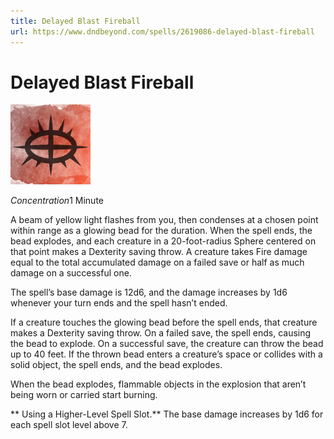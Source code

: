```yaml
---
title: Delayed Blast Fireball
url: https://www.dndbeyond.com/spells/2619086-delayed-blast-fireball
---
```


# Delayed Blast Fireball

![Delayed Blast Fireball](delayed-blast-fireball.png)

*Concentration*1 Minute

A beam of yellow light flashes from you, then condenses at a chosen point within range as a glowing bead for the duration. When the spell ends, the bead explodes, and each creature in a 20-foot-radius Sphere centered on that point makes a Dexterity saving throw. A creature takes Fire damage equal to the total accumulated damage on a failed save or half as much damage on a successful one.

The spell’s base damage is 12d6, and the damage increases by 1d6 whenever your turn ends and the spell hasn’t ended.

If a creature touches the glowing bead before the spell ends, that creature makes a Dexterity saving throw. On a failed save, the spell ends, causing the bead to explode. On a successful save, the creature can throw the bead up to 40 feet. If the thrown bead enters a creature’s space or collides with a solid object, the spell ends, and the bead explodes.

When the bead explodes, flammable objects in the explosion that aren’t being worn or carried start burning.

** Using a Higher-Level Spell Slot.** The base damage increases by 1d6 for each spell slot level above 7.